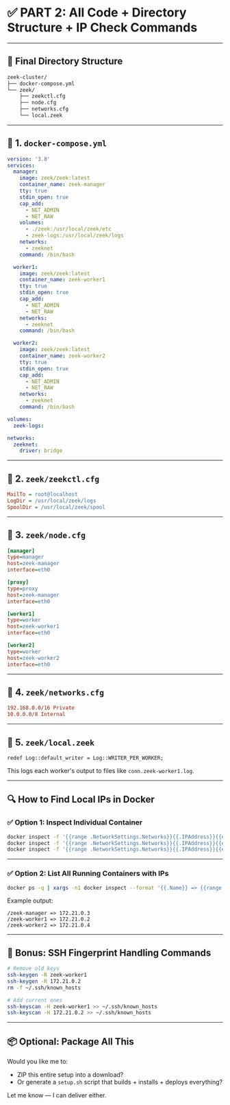 # ✅ PART 2: All Code + Directory Structure + IP Check Commands

---

## 📁 Final Directory Structure

```bash
zeek-cluster/
├── docker-compose.yml
└── zeek/
    ├── zeekctl.cfg
    ├── node.cfg
    ├── networks.cfg
    └── local.zeek
```

---

## 📄 1. `docker-compose.yml`

```yaml
version: '3.8'
services:
  manager:
    image: zeek/zeek:latest
    container_name: zeek-manager
    tty: true
    stdin_open: true
    cap_add:
      - NET_ADMIN
      - NET_RAW
    volumes:
      - ./zeek:/usr/local/zeek/etc
      - zeek-logs:/usr/local/zeek/logs
    networks:
      - zeeknet
    command: /bin/bash

  worker1:
    image: zeek/zeek:latest
    container_name: zeek-worker1
    tty: true
    stdin_open: true
    cap_add:
      - NET_ADMIN
      - NET_RAW
    networks:
      - zeeknet
    command: /bin/bash

  worker2:
    image: zeek/zeek:latest
    container_name: zeek-worker2
    tty: true
    stdin_open: true
    cap_add:
      - NET_ADMIN
      - NET_RAW
    networks:
      - zeeknet
    command: /bin/bash

volumes:
  zeek-logs:

networks:
  zeeknet:
    driver: bridge
```

---

## 📄 2. `zeek/zeekctl.cfg`

```cfg
MailTo = root@localhost
LogDir = /usr/local/zeek/logs
SpoolDir = /usr/local/zeek/spool
```

---

## 📄 3. `zeek/node.cfg`

```cfg
[manager]
type=manager
host=zeek-manager
interface=eth0

[proxy]
type=proxy
host=zeek-manager
interface=eth0

[worker1]
type=worker
host=zeek-worker1
interface=eth0

[worker2]
type=worker
host=zeek-worker2
interface=eth0
```

---

## 📄 4. `zeek/networks.cfg`

```cfg
192.168.0.0/16 Private
10.0.0.0/8 Internal
```

---

## 📄 5. `zeek/local.zeek`

```zeek
redef Log::default_writer = Log::WRITER_PER_WORKER;
```

This logs each worker's output to files like `conn.zeek-worker1.log`.

---

## 🔍 How to Find Local IPs in Docker

### ✅ Option 1: Inspect Individual Container

```bash
docker inspect -f '{{range .NetworkSettings.Networks}}{{.IPAddress}}{{end}}' zeek-manager
docker inspect -f '{{range .NetworkSettings.Networks}}{{.IPAddress}}{{end}}' zeek-worker1
docker inspect -f '{{range .NetworkSettings.Networks}}{{.IPAddress}}{{end}}' zeek-worker2
```

---

### ✅ Option 2: List All Running Containers with IPs

```bash
docker ps -q | xargs -n1 docker inspect --format '{{.Name}} => {{range .NetworkSettings.Networks}}{{.IPAddress}}{{end}}'
```

Example output:

```
/zeek-manager => 172.21.0.3
/zeek-worker1 => 172.21.0.2
/zeek-worker2 => 172.21.0.4
```

---

## 🧠 Bonus: SSH Fingerprint Handling Commands

```bash
# Remove old keys
ssh-keygen -R zeek-worker1
ssh-keygen -R 172.21.0.2
rm -f ~/.ssh/known_hosts

# Add current ones
ssh-keyscan -H zeek-worker1 >> ~/.ssh/known_hosts
ssh-keyscan -H 172.21.0.2 >> ~/.ssh/known_hosts
```

---

## 📦 Optional: Package All This

Would you like me to:

* ZIP this entire setup into a download?
* Or generate a `setup.sh` script that builds + installs + deploys everything?

Let me know — I can deliver either.
